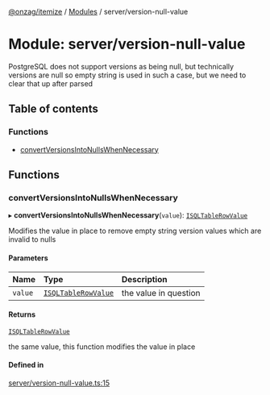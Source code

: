 [@onzag/itemize](../README.md) / [Modules](../modules.md) / server/version-null-value

# Module: server/version-null-value

PostgreSQL does not support versions as being null, but technically versions are null
so empty string is used in such a case, but we need to clear that up after parsed

## Table of contents

### Functions

- [convertVersionsIntoNullsWhenNecessary](server_version_null_value.md#convertversionsintonullswhennecessary)

## Functions

### convertVersionsIntoNullsWhenNecessary

▸ **convertVersionsIntoNullsWhenNecessary**(`value`): [`ISQLTableRowValue`](../interfaces/base_Root_sql.ISQLTableRowValue.md)

Modifies the value in place to remove empty string version values
which are invalid to nulls

#### Parameters

| Name | Type | Description |
| :------ | :------ | :------ |
| `value` | [`ISQLTableRowValue`](../interfaces/base_Root_sql.ISQLTableRowValue.md) | the value in question |

#### Returns

[`ISQLTableRowValue`](../interfaces/base_Root_sql.ISQLTableRowValue.md)

the same value, this function modifies the value in place

#### Defined in

[server/version-null-value.ts:15](https://github.com/onzag/itemize/blob/a24376ed/server/version-null-value.ts#L15)
